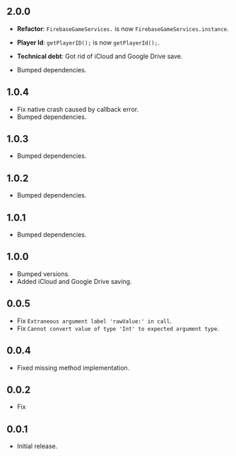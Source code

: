 ## 2.0.0
* **Refactor**: `FirebaseGameServices.` is now `FirebaseGameServices.instance`.
* **Player Id**: `getPlayerID();` is now `getPlayerId();`.
* **Technical debt**: Got rid of iCloud and Google Drive save.

* Bumped dependencies.

## 1.0.4
* Fix native crash caused by callback error.
* Bumped dependencies.

## 1.0.3
- Bumped dependencies.

## 1.0.2
- Bumped dependencies.

## 1.0.1
- Bumped dependencies.

## 1.0.0
- Bumped versions.
- Added iCloud and Google Drive saving.

## 0.0.5
- Fix `Extraneous argument label 'rawValue:' in call`.
- Fix `Cannot convert value of type 'Int' to expected argument type`.

## 0.0.4
- Fixed missing method implementation. 

## 0.0.2
- Fix

## 0.0.1
- Initial release.
